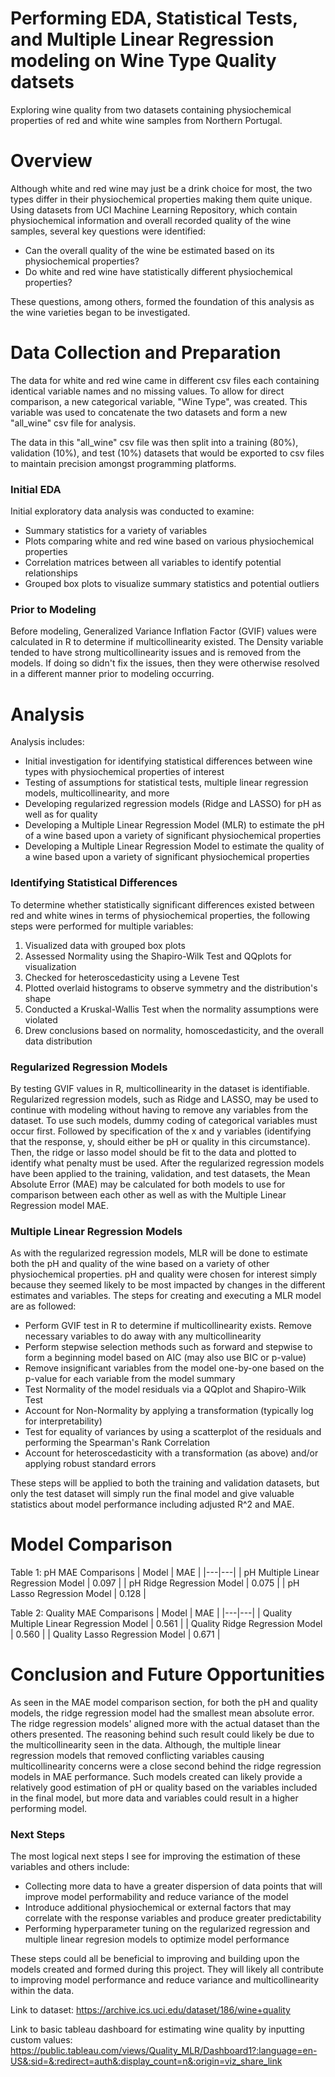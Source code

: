 # Performing EDA, Statistical Tests, and Multiple Linear Regression modeling on Wine Type Quality datsets
Exploring wine quality from two datasets containing physiochemical properties of red and white wine samples from Northern Portugal.
# Overview
Although white and red wine may just be a drink choice for most, the two types differ in their physiochemical properties making them quite unique. Using datasets from UCI Machine Learning Repository, which contain physiochemical information and overall recorded quality of the wine samples, several key questions were identified: 
* Can the overall quality of the wine be estimated based on its physiochemical properties?
* Do white and red wine have statistically different physiochemical properties?

These questions, among others, formed the foundation of this analysis as the wine varieties began to be investigated.
# Data Collection and Preparation
The data for white and red wine came in different csv files each containing identical variable names and no missing values. To allow for direct comparison, a new categorical variable, "Wine Type", was created. This variable was used to concatenate the two datasets and form a new "all_wine" csv file for analysis. 

The data in this "all_wine" csv file was then split into a training (80%), validation (10%), and test (10%) datasets that would be exported to csv files to maintain precision amongst programming platforms. 
### Initial EDA
Initial exploratory data analysis was conducted to examine: 
* Summary statistics for a variety of variables
* Plots comparing white and red wine based on various physiochemical properties
* Correlation matrices between all variables to identify potential relationships
* Grouped box plots to visualize summary statistics and potential outliers 
### Prior to Modeling
Before modeling, Generalized Variance Inflation Factor (GVIF) values were calculated in R to determine if multicollinearity existed. The Density variable tended to have strong multicollinearity issues and is removed from the models. If doing so didn't fix the issues, then they were otherwise resolved in a different manner prior to modeling occurring. 
# Analysis
Analysis includes: 
* Initial investigation for identifying statistical differences between wine types with physiochemical properties of interest
* Testing of assumptions for statistical tests, multiple linear regression models, multicollinearity, and more
* Developing regularized regression models (Ridge and LASSO) for pH as well as for quality
* Developing a Multiple Linear Regression Model (MLR) to estimate the pH of a wine based upon a variety of significant physiochemical properties
* Developing a Multiple Linear Regression Model to estimate the quality of a wine based upon a variety of significant physiochemical properties
### Identifying Statistical Differences
To determine whether statistically significant differences existed between red and white wines in terms of physiochemical properties, the following steps were performed for multiple variables:
1. Visualized data with grouped box plots
2. Assessed Normality using the Shapiro-Wilk Test and QQplots for visualization
3. Checked for heteroscedasticity using a Levene Test
4. Plotted overlaid histograms to observe symmetry and the distribution's shape
5. Conducted a Kruskal-Wallis Test when the normality assumptions were violated
6. Drew conclusions based on normality, homoscedasticity, and the overall data distribution
### Regularized Regression Models
By testing GVIF values in R, multicollinearity in the dataset is identifiable. Regularized regression models, such as Ridge and LASSO, may be used to continue with modeling without having to remove any variables from the dataset. To use such models, dummy coding of categorical variables must occur first. Followed by specification of the x and y variables (identifying that the response, y, should either be pH or quality in this circumstance). Then, the ridge or lasso model should be fit to the data and plotted to identify what penalty must be used. After the regularized regression models have been applied to the training, validation, and test datasets, the Mean Absolute Error (MAE) may be calculated for both models to use for comparison between each other as well as with the Multiple Linear Regression model MAE. 
### Multiple Linear Regression Models
As with the regularized regression models, MLR will be done to estimate both the pH and quality of the wine based on a variety of other physiochemical properties. pH and quality were chosen for interest simply because they seemed likely to be most impacted by changes in the different estimates and variables. The steps for creating and executing a MLR model are as followed:
* Perform GVIF test in R to determine if multicollinearity exists. Remove necessary variables to do away with any multicollinearity
* Perform stepwise selection methods such as forward and stepwise to form a beginning model based on AIC (may also use BIC or p-value)
* Remove insignificant variables from the model one-by-one based on the p-value for each variable from the model summary
* Test Normality of the model residuals via a QQplot and Shapiro-Wilk Test
* Account for Non-Normality by applying a transformation (typically log for interpretability)
* Test for equality of variances by using a scatterplot of the residuals and performing the Spearman's Rank Correlation
* Account for heteroscedasticity with a transformation (as above) and/or applying robust standard errors

These steps will be applied to both the training and validation datasets, but only the test dataset will simply run the final model and give valuable statistics about model performance including adjusted R^2 and MAE. 
# Model Comparison
Table 1: pH MAE Comparisons
| Model | MAE |
|---|---|
| pH Multiple Linear Regression Model | 0.097 |
| pH Ridge Regression Model | 0.075 |
| pH Lasso Regression Model | 0.128 |

Table 2: Quality MAE Comparisons
| Model | MAE |
|---|---|
| Quality Multiple Linear Regression Model | 0.561 |
| Quality Ridge Regression Model | 0.560 |
| Quality Lasso Regression Model | 0.671 |

# Conclusion and Future Opportunities
As seen in the MAE model comparison section, for both the pH and quality models, the ridge regression model had the smallest mean absolute error. The ridge regression models' aligned more with the actual dataset than the others presented. The reasoning behind such result could likely be due to the multicollinearity seen in the data. Although, the multiple linear regression models that removed conflicting variables causing multicollinearity concerns were a close second behind the ridge regression models in MAE performance. Such models created can likely provide a relatively good estimation of pH or quality based on the variables included in the final model, but more data and variables could result in a higher performing model. 
### Next Steps
The most logical next steps I see for improving the estimation of these variables and others include: 
* Collecting more data to have a greater dispersion of data points that will improve model performability and reduce variance of the model
* Introduce additional physiochemical or external factors that may correlate with the response variables and produce greater predictability
* Performing hyperparameter tuning on the regularized regression and multiple linear regresion models to optimize model performance

These steps could all be beneficial to improving and building upon the models created and formed during this project. They will likely all contribute to improving model performance and reduce variance and multicollinearity within the data. 

Link to dataset: https://archive.ics.uci.edu/dataset/186/wine+quality 

Link to basic tableau dashboard for estimating wine quality by inputting custom values: https://public.tableau.com/views/Quality_MLR/Dashboard1?:language=en-US&:sid=&:redirect=auth&:display_count=n&:origin=viz_share_link
